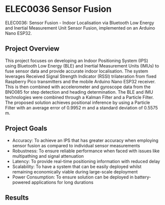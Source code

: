 # ELEC0036 Sensor Fusion
ELEC0036: Sensor Fusion - Indoor Localisation via Bluetooth Low Energy and Inertial Measurement Unit Sensor Fusion, implemented on an Arduino Nano ESP32. 

## Project Overview
This project focuses on developing an Indoor Positioning System (IPS) using Bluetooth Low Energy (BLE) and Inertial Measurement Units (IMUs) to fuse sensor data and provide accurate indoor localisation. The system leverages Received Signal Strength Indicator (RSSI) trilateration from fixed Raspberry Pico transmitters and the mobile Arduino Nano ESP32 receiver. This is then combined with accelerometer and gyroscope data from the BNO085 for step detection and heading determination. The BLE and IMU technologies were combined through a Kalman Filter and a Particle Filter. The proposed solution achieves positional inference by using a Particle Filter with an average error of 0.9952 m and a standard deviation of 0.5575 m.

## Project Goals
- Accuracy: To achieve an IPS that has greater accuracy when employing sensor
fusion as compared to individual sensor measurements
- Robustness: To ensure reliable performance when faced with issues like multipathing and signal attenuation
- Latency: To provide real-time positioning information with reduced delay
- Scalability: To have a system that can be easily deployed whilst remaining economically viable during large-scale deployment
- Power Consumption: To ensure solution can be deployed in battery-powered
applications for long durations

## Results
